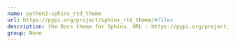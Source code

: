 ```yaml
---
name: python2-sphinx_rtd_theme
url: https://pypi.org/project/sphinx_rtd_theme/#files
description: the Docs theme for Sphinx. URL : https://pypi.org/project/sphinx_rtd_theme/#files Groups : None
group: None
---
```

